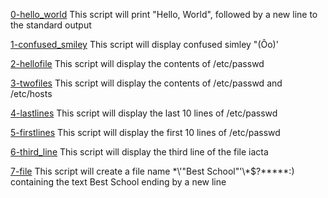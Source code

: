 [0-hello_world](./0-hello_world)
This script will print "Hello, World", followed by a new line to the standard output

[1-confused_smiley](./1-confused_smiley)
This script will display confused simley "(Ôo)'

[2-hellofile](./2-hellofile)
This script will display the contents of /etc/passwd

[3-twofiles](./3-twofiles)
This script will display the contents of /etc/passwd and /etc/hosts

[4-lastlines](./4-lastlines)
This script will display the last 10 lines of /etc/passwd

[5-firstlines](./5-firstlines)
This script will display the first 10 lines of /etc/passwd

[6-third_line](./6-third_line)
This script will display the third line of the file iacta

[7-file](./7-file)
This script will create a file name \*\\'"Best School"\'\\*$\?\*\*\*\*\*:) containing the text Best School ending by a new line 
